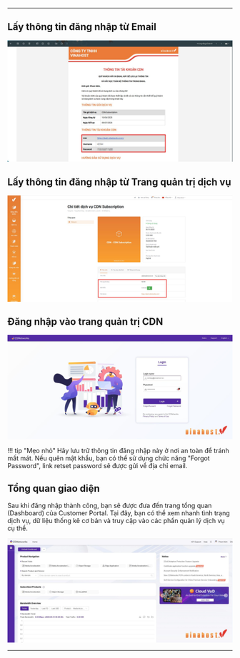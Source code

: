
***
## Lấy thông tin đăng nhập từ Email

![](assets/images/login_infomation_email.jpg)
## Lấy thông tin đăng nhập từ Trang quản trị dịch vụ

![](assets/images/login_infomation_whmcs.jpg)
## Đăng nhập vào trang quản trị CDN

![](./assets/images/content-acceleration/login.jpg)

!!! tip "Mẹo nhỏ"
        Hãy lưu trữ thông tin đăng nhập này ở nơi an toàn để tránh mất mát. Nếu quên mật khẩu, bạn có thể sử dụng chức năng "Forgot Password", link retset password sẽ được gửi về địa chỉ email.

## Tổng quan giao diện

Sau khi đăng nhập thành công, bạn sẽ được đưa đến trang tổng quan (Dashboard) của Customer Portal. Tại đây, bạn có thể xem nhanh tình trạng dịch vụ, dữ liệu thống kê cơ bản và truy cập vào các phần quản lý dịch vụ cụ thể.

![](assets/images/content-acceleration/dashboard.jpg)

---

